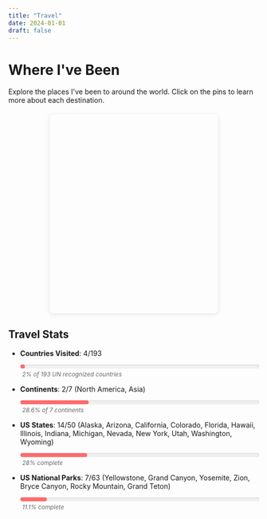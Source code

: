 ```yaml
---
title: "Travel"
date: 2024-01-01
draft: false
---
```


# Where I've Been

Explore the places I've been to around the world. Click on the pins to learn more about each destination.

<div id="travel-map" style="height: 400px; width: 67%; max-width: 600px; margin: 20px auto; border-radius: 8px; box-shadow: 0 2px 10px rgba(0,0,0,0.1);"></div>

<link rel="stylesheet" href="https://unpkg.com/leaflet@1.9.4/dist/leaflet.css" />
<script src="https://unpkg.com/leaflet@1.9.4/dist/leaflet.js"></script>

<script>
// Initialize the map with continuous scrolling
var map = L.map('travel-map', {
    worldCopyJump: true,
    minZoom: 1
}).setView([0, 0], 1);

// Add tile layer with world wrapping enabled
L.tileLayer('https://{s}.tile.openstreetmap.org/{z}/{x}/{y}.png', {
    attribution: '© OpenStreetMap contributors',
    maxZoom: 18
}).addTo(map);

// Define your travel destinations
var destinations = [
    {
        name: "San Francisco, USA",
        lat: 37.7749,
        lng: -122.4194,
        visited: "2023"
    },
    {
        name: "Shenzhen, China",
        lat: 22.5429,
        lng: 114.0630,
        description: "Ain't noting like home",
    },
    {
        name: "Hong Kong, China",
        lat: 22.3193,
        lng: 114.1694,
    },
    {
        name: "Shanghai, China",
        lat: 31.2304,
        lng: 121.4737,
    },
    {
        name: "Kunming, China",
        lat: 25.0389,
        lng: 102.7180,
    },
    {
        name: "Xiamen, China",
        lat: 24.4798,
        lng: 118.0894,
    },
    {
        name: "Guilin, China",
        lat: 25.2742,
        lng: 110.2902,
    },
    {
        name: "Hengyang, China",
        lat: 26.8968,
        lng: 112.5857,
    },
    {
        name: "Chengdu, China",
        lat: 30.5728,
        lng: 104.0668,
    },
    {
        name: "Chongqing, China",
        lat: 29.5630,
        lng: 106.5516,
    },
    {
        name: "Wuhan, China",
        lat: 30.5928,
        lng: 114.3055,
    },
    {
        name: "Changsha, China",
        lat: 28.2282,
        lng: 112.9388,
    },
    {
        name: "Nanjing, China",
        lat: 32.0603,
        lng: 118.7969,
    },
    {
        name: "Guangzhou, China",
        lat: 23.1291,
        lng: 113.2644,
    },
    {
        name: "Tokyo, Japan",
        lat: 35.6895,
        lng: 139.6917,
    },
    {
        name: "Cebu City, Philippines",
        lat: 10.3157,
        lng: 123.8854,
    },
    {
        name: "Bali, Indonesia",
        lat: -8.4095,
        lng: 115.1889,
    },
    {
        name: "Maui, Hawaii, USA",
        lat: 20.7984,
        lng: -156.3319,
    },
    {
        name: "Anchorage, AK, USA",
        lat: 61.2181,
        lng: -149.9003,
    },
    {
        name: "Fairbanks, AK, USA",
        lat: 64.8378,
        lng: -147.7164,
    },
    {
        name: "San Jose, CA, USA",
        lat: 37.3382,
        lng: -121.8863,
    },
    {
        name: "Sacramento, CA, USA",
        lat: 38.5816,
        lng: -121.4944,
    },
    {
        name: "Los Angeles, CA, USA",
        lat: 34.0522,
        lng: -118.2437,
    },
    {
        name: "Seattle, WA, USA",
        lat: 47.6062,
        lng: -122.3321,
    },
    {
        name: "Yellowstone National Park, WY, USA",
        lat: 44.4280,
        lng: -110.5885,
    },
    {
        name: "Salt Lake City, UT, USA",
        lat: 40.7608,
        lng: -111.8910,
    },
    {
        name: "Sedona, AZ, USA",
        lat: 34.8697,
        lng: -111.7609,
    },
    {
        name: "Las Vegas, NV, USA",
        lat: 36.1699,
        lng: -115.1398,
    },
    {
        name: "Zion National Park, UT, USA",
        lat: 37.2982,
        lng: -113.0263,
        visited: "Mar 2023, May 2025"
    },
    {
        name: "Grand Canyon National Park, AZ, USA",
        lat: 36.1069,
        lng: -112.1129,
        visited: "May 2025"
    },
    {
        name: "Yosemite National Park, CA, USA",
        lat: 37.8651,
        lng: -119.5383,
    },
    {
        name: "Denver, CO, USA",
        lat: 39.7392,
        lng: -104.9903,
    },
    {
        name: "Chicago, IL, USA",
        lat: 41.8781,
        lng: -87.6298,
    },
    {
        name: "Champaign, IL, USA",
        lat: 40.1164,
        lng: -88.2434,
    },
    {
        name: "Ann Arbor, Michigan, USA",
        lat: 42.2808,
        lng: -83.7430,
    },
    {
        name: "Kewanna, Indiana, USA",
        lat: 41.0653,
        lng: -86.6219,
    },
    {
        name: "Orlando, FL, USA",
        lat: 28.5383,
        lng: -81.3792,
    },
    {
        name: "Washington, D.C., USA",
        lat: 38.9072,
        lng: -77.0369,
    },
    {
        name: "Brooklyn, NY, USA",
        lat: 40.6782,
        lng: -73.9442,
    },
    {
        name: "San Juan, Puerto Rico, USA",
        lat: 18.4655,
        lng: -66.1057,
    }
];

// Custom marker style - precise circle marker
var customIcon = L.divIcon({
    className: 'custom-marker',
    html: '<div class="marker-dot"></div>',
    iconSize: [12, 12],
    iconAnchor: [6, 6]
});

// Add markers for each destination at multiple world positions
destinations.forEach(function(dest) {
    var popupContent = `
        <div style="min-width: 200px;">
            <h3 style="margin: 0 0 10px 0; color: #2e3a59;">${dest.name}</h3>
            ${dest.description ? `<p style="margin: 0 0 8px 0; font-size: 14px;">${dest.description}</p>` : ''}
            ${dest.visited ? `<p style="margin: 0; font-size: 12px; color: #666; font-weight: bold;">Visited: ${dest.visited}</p>` : ''}
        </div>
    `;
    
    // Create markers at multiple world positions for continuous visibility
    for (var i = -1; i <= 1; i++) {
        var lng = dest.lng + (i * 360);
        var marker = L.marker([dest.lat, lng], {icon: customIcon}).addTo(map);
        marker.bindPopup(popupContent, {
            maxWidth: 250,
            className: 'custom-popup'
        });
    }
});
</script>

<style>
.custom-marker {
    cursor: pointer;
}

.marker-dot {
    width: 12px;
    height: 12px;
    border-radius: 50%;
    background-color: #ff6b6b;
    border: 2px solid white;
    box-shadow: 0 2px 6px rgba(0,0,0,0.3);
    transition: all 0.2s ease;
}

.marker-dot:hover {
    transform: scale(1.2);
    box-shadow: 0 3px 8px rgba(0,0,0,0.4);
}

.custom-popup .leaflet-popup-content-wrapper {
    border-radius: 8px;
    box-shadow: 0 4px 12px rgba(0,0,0,0.15);
}

.custom-popup .leaflet-popup-content {
    margin: 12px 16px;
}

.custom-popup .leaflet-popup-tip {
    background: white;
}

#travel-map {
    z-index: 1;
}

@media (max-width: 768px) {
    #travel-map {
        height: 300px;
        width: 95% !important;
        margin: 15px auto;
    }
}
</style>

## Travel Stats

- **Countries Visited**: 4/193
  <div class="progress-container">
    <div class="progress-bar" style="width: 2%;"></div>
  </div>
  <span class="progress-text">2% of 193 UN recognized countries</span>

- **Continents**: 2/7 (North America, Asia)
  <div class="progress-container">
    <div class="progress-bar" style="width: 28.6%;"></div>
  </div>
  <span class="progress-text">28.6% of 7 continents</span>

- **US States**: 14/50 (Alaska, Arizona, California, Colorado, Florida, Hawaii, Illinois, Indiana, Michigan, Nevada, New York, Utah, Washington, Wyoming)
  <div class="progress-container">
    <div class="progress-bar" style="width: 28%;"></div>
  </div>
  <span class="progress-text">28% complete</span>

- **US National Parks**: 7/63 (Yellowstone, Grand Canyon, Yosemite, Zion, Bryce Canyon, Rocky Mountain, Grand Teton)
  <div class="progress-container">
    <div class="progress-bar" style="width: 11.1%;"></div>
  </div>
  <span class="progress-text">11.1% complete</span>

<style>
.progress-container {
    width: 100%;
    height: 8px;
    background-color: #f0f0f0;
    border-radius: 4px;
    overflow: hidden;
    margin: 8px 0 4px 0;
    box-shadow: inset 0 1px 3px rgba(0,0,0,0.1);
}

.progress-bar {
    height: 100%;
    background-color: #ff6b6b;
    border-radius: 4px;
    transition: width 0.8s ease;
    box-shadow: 0 1px 2px rgba(0,0,0,0.2);
}

.progress-text {
    font-size: 0.85em;
    color: #666;
    font-style: italic;
    margin-left: 4px;
}

@media (max-width: 768px) {
    .progress-container {
        margin: 6px 0 3px 0;
    }
    
    .progress-text {
        font-size: 0.8em;
    }
}
</style>
